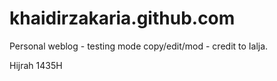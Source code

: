 khaidirzakaria.github.com
=========================

Personal weblog - testing mode copy/edit/mod - credit to Ialja. 

Hijrah 1435H
